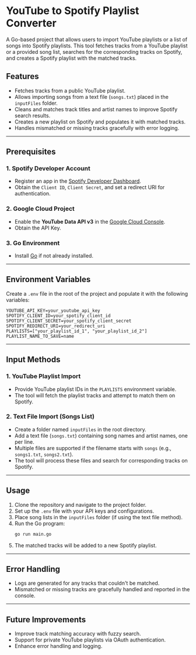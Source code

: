 # YouTube to Spotify Playlist Converter

A Go-based project that allows users to import YouTube playlists or a list of songs into Spotify playlists. This tool fetches tracks from a YouTube playlist or a provided song list, searches for the corresponding tracks on Spotify, and creates a Spotify playlist with the matched tracks.

## Features

- Fetches tracks from a public YouTube playlist.
- Allows importing songs from a text file (`songs.txt`) placed in the `inputFiles` folder.
- Cleans and matches track titles and artist names to improve Spotify search results.
- Creates a new playlist on Spotify and populates it with matched tracks.
- Handles mismatched or missing tracks gracefully with error logging.

---

## Prerequisites

### 1. **Spotify Developer Account**
- Register an app in the [Spotify Developer Dashboard](https://developer.spotify.com/dashboard/).
- Obtain the `Client ID`, `Client Secret`, and set a redirect URI for authentication.

### 2. **Google Cloud Project**
- Enable the **YouTube Data API v3** in the [Google Cloud Console](https://console.cloud.google.com/).
- Obtain the API Key.

### 3. **Go Environment**
- Install [Go](https://golang.org/dl/) if not already installed.

---

## Environment Variables

Create a `.env` file in the root of the project and populate it with the following variables:

```plaintext
YOUTUBE_API_KEY=your_youtube_api_key
SPOTIFY_CLIENT_ID=your_spotify_client_id
SPOTIFY_CLIENT_SECRET=your_spotify_client_secret
SPOTIFY_REDIRECT_URI=your_redirect_uri
PLAYLISTS=["your_playlist_id_1", "your_playlist_id_2"]
PLAYLIST_NAME_TO_SAVE=name
```

---

## Input Methods

### 1. **YouTube Playlist Import**
- Provide YouTube playlist IDs in the `PLAYLISTS` environment variable.
- The tool will fetch the playlist tracks and attempt to match them on Spotify.

### 2. **Text File Import (Songs List)**
- Create a folder named `inputFiles` in the root directory.
- Add a text file (`songs.txt`) containing song names and artist names, one per line.
- Multiple files are supported if the filename starts with `songs` (e.g., `songs1.txt`, `songs2.txt`).
- The tool will process these files and search for corresponding tracks on Spotify.

---

## Usage

1. Clone the repository and navigate to the project folder.
2. Set up the `.env` file with your API keys and configurations.
3. Place song lists in the `inputFiles` folder (if using the text file method).
4. Run the Go program:
   ```sh
   go run main.go
   ```
5. The matched tracks will be added to a new Spotify playlist.

---

## Error Handling

- Logs are generated for any tracks that couldn't be matched.
- Mismatched or missing tracks are gracefully handled and reported in the console.

---

## Future Improvements

- Improve track matching accuracy with fuzzy search.
- Support for private YouTube playlists via OAuth authentication.
- Enhance error handling and logging.

